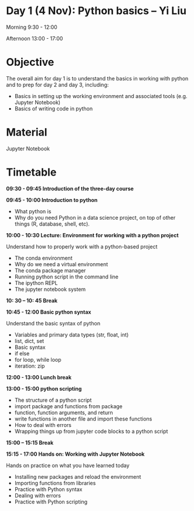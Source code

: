 # Day 1 (4 Nov): Python basics – Yi Liu 

Morning 9:30 - 12:00

Afternoon 13:00 - 17:00

# Objective
The overall aim for day 1 is to understand the basics in working with python and to prep for day 2 and day 3, including: 
- Basics in setting up the working environment and associated tools (e.g. Jupyter Notebook) 
- Basics of writing code in python 

# Material

Jupyter Notebook

# Timetable

**09:30 - 09:45 Introduction of the three-day course**

**09:45 - 10:00 Introduction to python**

- What python is 
- Why do you need Python in a data science project, on top of other things (R, database, shell, etc). 

**10:00 - 10:30 Lecture: Environment for working with a python project**

Understand how to properly work with a python-based project 
- The conda environment 
- Why do we need a virtual environment 
- The conda package manager 
- Running python script in the command line 
- The ipython REPL 
- The jupyter notebook system 

**10: 30 – 10: 45 Break**

**10:45 - 12:00 Basic python syntax**

Understand the basic syntax of python 
- Variables and primary data types (str, float, int) 
- list, dict, set 
- Basic syntax 
- if else 
- for loop, while loop 
- iteration: zip 

**12:00 - 13:00 Lunch break**

**13:00 - 15:00 python scripting**
- The structure of a python script 
- import package and functions from package 
- function, function arguments, and return 
- write functions in another file and import these functions 
- How to deal with errors 
- Wrapping things up from jupyter code blocks to a python script 

**15:00 – 15:15 Break**

**15:15 - 17:00 Hands on: Working with Jupyter Notebook**

Hands on practice on what you have learned today 
- Installing new packages and reload the environment 
- Importing functions from libraries 
- Practice with Python syntax 
- Dealing with errors 
- Practice with Python scripting 
